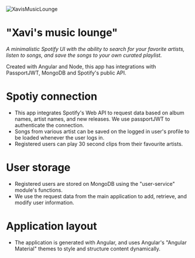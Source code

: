 
![XavisMusicLounge](https://github.com/Xavi-Alejandro/SenecaMusicService/assets/79874223/1d4fde08-f28f-4c63-84fc-cf354905f98f)

# "Xavi's music lounge"

_A minimalistic Spotify UI with the ability to search for your favorite artists, listen to songs, and save the songs to your own curated playlist._

Created with Angular and Node, this app has integrations with PassportJWT, MongoDB and Spotify's public API.

# Spotiy connection
- This app integrates Spotify's Web API to request data based on album names, artist names, and new releases. We use passportJWT to authenticate the connection.
- Songs from various artist can be saved on the logged in user's profile to be loaded whenever the user logs in. 
- Registered users can play 30 second clips from their favourite artists.

# User storage
- Registered users are stored on MongoDB using the "user-service" module's functions.
- We use the request data from the main application to add, retrieve, and modify user information.

# Application layout
- The application is generated with Angular, and uses Angular's "Angular Material" themes to style and structure content dynamically.


